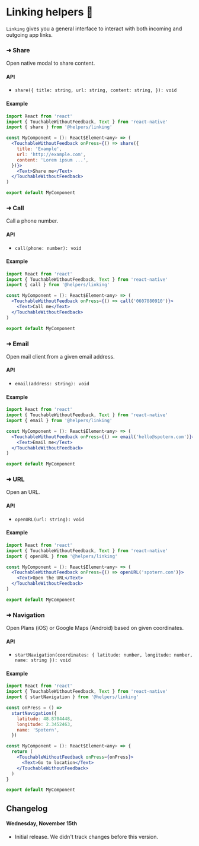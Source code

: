 # Linking helpers 🔗
```Linking``` gives you a general interface to interact with both incoming and outgoing app links.

### ➜ Share
Open native modal to share content.

#### API
* ```share({ title: string, url: string, content: string, }): void```

#### Example
```jsx
import React from 'react'
import { TouchableWithoutFeedback, Text } from 'react-native'
import { share } from '@helpers/linking'

const MyComponent = (): React$Element<any> => (
  <TouchableWithoutFeedback onPress={() => share({
    title: 'Example',
    url: 'http://example.com',
    content: 'Lorem ipsum ...',
  })}>
    <Text>Share me</Text>
  </TouchableWithoutFeedback>
)

export default MyComponent
```

### ➜ Call
Call a phone number.

#### API
* ```call(phone: number): void```

#### Example
```jsx
import React from 'react'
import { TouchableWithoutFeedback, Text } from 'react-native'
import { call } from '@helpers/linking'

const MyComponent = (): React$Element<any> => (
  <TouchableWithoutFeedback onPress={() => call('0607080910')}>
    <Text>Call me</Text>
  </TouchableWithoutFeedback>
)

export default MyComponent
```

### ➜ Email
Open mail client from a given email address.

#### API
* ```email(address: string): void```

#### Example
```jsx
import React from 'react'
import { TouchableWithoutFeedback, Text } from 'react-native'
import { email } from '@helpers/linking'

const MyComponent = (): React$Element<any> => (
  <TouchableWithoutFeedback onPress={() => email('hello@spotern.com')}>
    <Text>Email me</Text>
  </TouchableWithoutFeedback>
)

export default MyComponent
```

### ➜ URL
Open an URL.

#### API
* ```openURL(url: string): void```

#### Example
```jsx
import React from 'react'
import { TouchableWithoutFeedback, Text } from 'react-native'
import { openURL } from '@helpers/linking'

const MyComponent = (): React$Element<any> => (
  <TouchableWithoutFeedback onPress={() => openURL('spotern.com')}>
    <Text>Open the URL</Text>
  </TouchableWithoutFeedback>
)

export default MyComponent
```

### ➜ Navigation
Open Plans (iOS) or Google Maps (Android) based on given coordinates.

#### API
* ```startNavigation(coordinates: { latitude: number, longitude: number, name: string }): void```

#### Example
```jsx
import React from 'react'
import { TouchableWithoutFeedback, Text } from 'react-native'
import { startNavigation } from '@helpers/linking'

const onPress = () =>
  startNavigation({
    latitude: 48.8704448,
    longitude: 2.3452463,
    name: 'Spotern',
  })

const MyComponent = (): React$Element<any> => {
  return (
    <TouchableWithoutFeedback onPress={onPress}>
      <Text>Go to location</Text>
    </TouchableWithoutFeedback>
  )
}

export default MyComponent
```

## Changelog
#### Wednesday, November 15th
- Initial release. We didn't track changes before this version.
